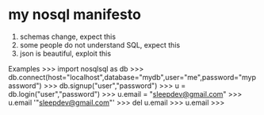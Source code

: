 my nosql manifesto
==================

1. schemas change, expect this
2. some people do not understand SQL, expect this
3. json is beautiful, exploit this

Examples
    &gt;&gt;&gt; import nosqlsql as db
    &gt;&gt;&gt; db.connect(host="localhost",database="mydb",user="me",password="mypassword")
    &gt;&gt;&gt; db.signup("user","password")
    &gt;&gt;&gt; u = db.login("user","password")
    &gt;&gt;&gt; u.email = "sleepdev@gmail.com"
    &gt;&gt;&gt; u.email
    '"sleepdev@gmail.com"'
    &gt;&gt;&gt; del u.email
    &gt;&gt;&gt; u.email
    &gt;&gt;&gt; 
